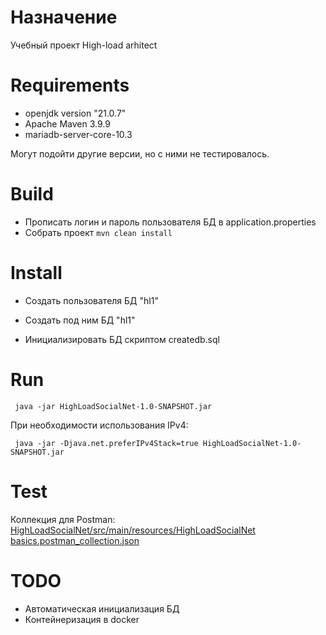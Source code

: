 # Назначение

Учебный проект High-load arhitect

# Requirements

* openjdk version "21.0.7"
* Apache Maven 3.9.9
* mariadb-server-core-10.3

Могут подойти другие версии, но с ними не тестировалось.


# Build

* Прописать логин и пароль пользователя БД в application.properties
* Собрать проект ```mvn clean install```

# Install

* Создать пользователя БД "hl1"
* Создать под ним БД "hl1"

* Инициализировать БД скриптом createdb.sql

# Run

``` java -jar HighLoadSocialNet-1.0-SNAPSHOT.jar```

При необходимости использования IPv4:

``` java -jar -Djava.net.preferIPv4Stack=true HighLoadSocialNet-1.0-SNAPSHOT.jar```

# Test

Коллекция для Postman: [HighLoadSocialNet/src/main/resources/HighLoadSocialNet basics.postman_collection.json](https://github.com/eaahome/HL-arch/blob/master/HighLoadSocialNet/src/main/resources/HighLoadSocialNet%20basics.postman_collection.json)

# TODO

* Автоматическая инициализация БД
* Контейнеризация в docker


